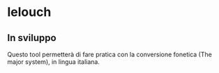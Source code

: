 # lelouch
## In sviluppo
Questo tool permetterà di fare pratica con la conversione fonetica (The major system), in lingua italiana. 